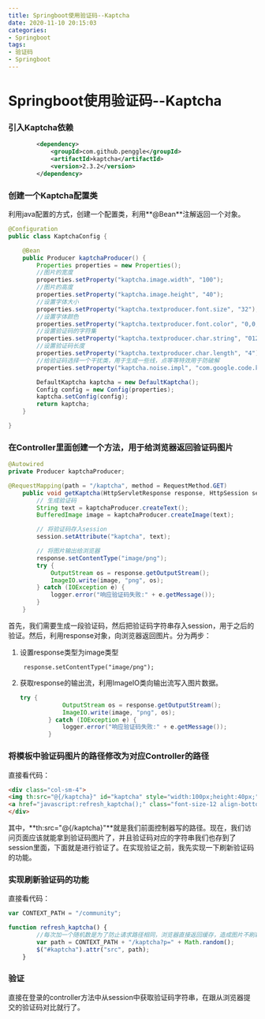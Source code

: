 ```yaml
---
title: Springboot使用验证码--Kaptcha
date: 2020-11-10 20:15:03
categories:
- Springboot
tags:
- 验证码
- Springboot
---
```


# Springboot使用验证码--Kaptcha

### 引入Kaptcha依赖

```xml
		<dependency>
			<groupId>com.github.penggle</groupId>
			<artifactId>kaptcha</artifactId>
			<version>2.3.2</version>
		</dependency>
```



### 创建一个Kaptcha配置类

利用java配置的方式，创建一个配置类，利用**@Bean**注解返回一个对象。

```java
@Configuration
public class KaptchaConfig {

    @Bean
    public Producer kaptchaProducer() {
        Properties properties = new Properties();
        //图片的宽度
        properties.setProperty("kaptcha.image.width", "100");
        //图片的高度
        properties.setProperty("kaptcha.image.height", "40");
        //设置字体大小
        properties.setProperty("kaptcha.textproducer.font.size", "32");
        //设置字体颜色
        properties.setProperty("kaptcha.textproducer.font.color", "0,0,0");
        //设置验证码的字符集
        properties.setProperty("kaptcha.textproducer.char.string", "0123456789ABCDEFGHIJKLMNOPQRSTUVWXYAZ");
        //设置验证码长度
        properties.setProperty("kaptcha.textproducer.char.length", "4");
        //给验证码选择一个干扰类，用于生成一些线，点等等特效用于防破解
        properties.setProperty("kaptcha.noise.impl", "com.google.code.kaptcha.impl.NoNoise");

        DefaultKaptcha kaptcha = new DefaultKaptcha();
        Config config = new Config(properties);
        kaptcha.setConfig(config);
        return kaptcha;
    }

}
```



### 在Controller里面创建一个方法，用于给浏览器返回验证码图片

```java
@Autowired
private Producer kaptchaProducer;

@RequestMapping(path = "/kaptcha", method = RequestMethod.GET)
    public void getKaptcha(HttpServletResponse response, HttpSession session) {
        // 生成验证码
        String text = kaptchaProducer.createText();
        BufferedImage image = kaptchaProducer.createImage(text);

        // 将验证码存入session
        session.setAttribute("kaptcha", text);

        // 将图片输出给浏览器
        response.setContentType("image/png");
        try {
            OutputStream os = response.getOutputStream();
            ImageIO.write(image, "png", os);
        } catch (IOException e) {
            logger.error("响应验证码失败:" + e.getMessage());
        }
    }
```

首先，我们需要生成一段验证码，然后把验证码字符串存入session，用于之后的验证。然后，利用response对象，向浏览器返回图片。分为两步：

1. 设置response类型为image类型

   ` response.setContentType("image/png");`

2. 获取response的输出流，利用ImageIO类向输出流写入图片数据。

   ```java
   try {
               OutputStream os = response.getOutputStream();
               ImageIO.write(image, "png", os);
           } catch (IOException e) {
               logger.error("响应验证码失败:" + e.getMessage());
           }
   ```



### 将模板中验证码图片的路径修改为对应Controller的路径

直接看代码：

```html
<div class="col-sm-4">
<img th:src="@{/kaptcha}" id="kaptcha" style="width:100px;height:40px;" class="mr-2"/>
<a href="javascript:refresh_kaptcha();" class="font-size-12 align-bottom">刷新验证码</a>
</div>
```

其中，**th:src="@{/kaptcha}"**就是我们前面控制器写的路径。现在，我们访问页面应该就能拿到验证码图片了，并且验证码对应的字符串我们也存到了session里面，下面就是进行验证了。在实现验证之前，我先实现一下刷新验证码的功能。



### 实现刷新验证码的功能

直接看代码：

```javascript
var CONTEXT_PATH = "/community";

function refresh_kaptcha() {
    	//每次加一个随机数是为了防止请求路径相同，浏览器直接返回缓存，造成图片不刷新
		var path = CONTEXT_PATH + "/kaptcha?p=" + Math.random();
		$("#kaptcha").attr("src", path);
	}
```



### 验证

直接在登录的controller方法中从session中获取验证码字符串，在跟从浏览器提交的验证码对比就行了。
